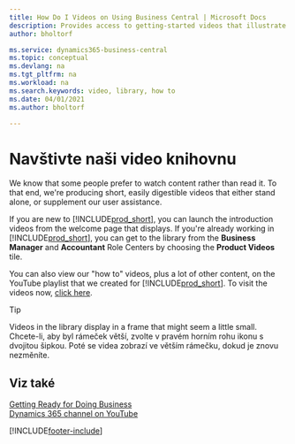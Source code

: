 ```yaml
---
title: How Do I Videos on Using Business Central | Microsoft Docs
description: Provides access to getting-started videos that illustrate how to do common tasks.
author: bholtorf

ms.service: dynamics365-business-central
ms.topic: conceptual
ms.devlang: na
ms.tgt_pltfrm: na
ms.workload: na
ms.search.keywords: video, library, how to
ms.date: 04/01/2021
ms.author: bholtorf

---
```

# Navštivte naši video knihovnu

We know that some people prefer to watch content rather than read it. To that end, we're producing short, easily digestible videos that either stand alone, or supplement our user assistance.

If you are new to [!INCLUDE[prod_short](includes/prod_short.md)], you can launch the introduction videos from the welcome page that displays. If you're already working in [!INCLUDE[prod_short](includes/prod_short.md)], you can get to the library from the **Business Manager** and **Accountant** Role Centers by choosing the **Product Videos** tile.

You can also view our "how to" videos, plus a lot of other content, on the YouTube playlist that we created for [!INCLUDE[prod_short](includes/prod_short.md)]. To visit the videos now, [click here](https://go.microsoft.com/fwlink/?linkid=851533).

> [!Tip]  
> Videos in the library display in a frame that might seem a little small. Chcete-li, aby byl rámeček větší, zvolte v pravém horním rohu ikonu s dvojitou šipkou. Poté se videa zobrazí ve větším rámečku, dokud je znovu nezměníte.

## Viz také

[Getting Ready for Doing Business](ui-get-ready-business.md)  
[Dynamics 365 channel on YouTube](https://www.youtube.com/channel/UCJGCg4rB3QSs8y_1FquelBQ)


[!INCLUDE[footer-include](includes/footer-banner.md)]